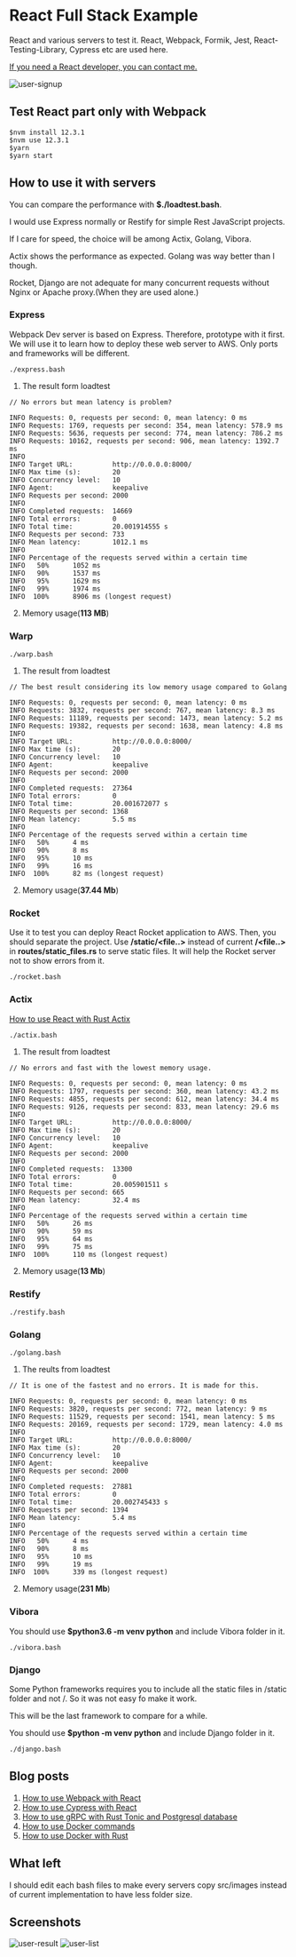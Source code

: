 [How to use React with Rust Actix]: https://www.steadylearner.com/blog/read/How-to-use-React-with-Rust-Actix
[How to use Docker commands]: https://www.steadylearner.com/blog/read/How-to-use-Docker-commands
[How to use Docker with Rust]: https://www.steadylearner.com/blog/read/How-to-use-Docker-with-Rust

# React Full Stack Example

React and various servers to test it. React, Webpack, Formik, Jest, React-Testing-Library, Cypress etc are used here.

[If you need a React developer, you can contact me.](https://www.linkedin.com/in/steady-learner-3151b7164/)

![user-signup](/src/images/screenshot/user-signup.png)

## Test React part only with Webpack

```console
$nvm install 12.3.1
$nvm use 12.3.1
$yarn
$yarn start
```

## How to use it with servers

You can compare the performance with **$./loadtest.bash**.

I would use Express normally or Restify for simple Rest JavaScript projects.

If I care for speed, the choice will be among Actix, Golang, Vibora. 

Actix shows the performance as expected. Golang was way better than I though.

Rocket, Django are not adequate for many concurrent requests without Nginx or Apache proxy.(When they are used alone.)

### Express

Webpack Dev server is based on Express. Therefore, prototype with it first. We will use it to learn how to deploy these web server to AWS. Only ports and frameworks will be different.

```console
./express.bash
```

1. The result form loadtest 

```console
// No errors but mean latency is problem?

INFO Requests: 0, requests per second: 0, mean latency: 0 ms
INFO Requests: 1769, requests per second: 354, mean latency: 578.9 ms
INFO Requests: 5636, requests per second: 774, mean latency: 786.2 ms
INFO Requests: 10162, requests per second: 906, mean latency: 1392.7 ms
INFO 
INFO Target URL:          http://0.0.0.0:8000/
INFO Max time (s):        20
INFO Concurrency level:   10
INFO Agent:               keepalive
INFO Requests per second: 2000
INFO 
INFO Completed requests:  14669
INFO Total errors:        0
INFO Total time:          20.001914555 s
INFO Requests per second: 733
INFO Mean latency:        1012.1 ms
INFO 
INFO Percentage of the requests served within a certain time
INFO   50%      1052 ms
INFO   90%      1537 ms
INFO   95%      1629 ms
INFO   99%      1974 ms
INFO  100%      8906 ms (longest request)
```

2. Memory usage(**113 MB**)

### Warp

```console
./warp.bash
```

1. The result from loadtest

```console
// The best result considering its low memory usage compared to Golang

INFO Requests: 0, requests per second: 0, mean latency: 0 ms
INFO Requests: 3832, requests per second: 767, mean latency: 8.3 ms
INFO Requests: 11189, requests per second: 1473, mean latency: 5.2 ms
INFO Requests: 19382, requests per second: 1638, mean latency: 4.8 ms
INFO
INFO Target URL:          http://0.0.0.0:8000/
INFO Max time (s):        20
INFO Concurrency level:   10
INFO Agent:               keepalive
INFO Requests per second: 2000
INFO
INFO Completed requests:  27364
INFO Total errors:        0
INFO Total time:          20.001672077 s
INFO Requests per second: 1368
INFO Mean latency:        5.5 ms
INFO
INFO Percentage of the requests served within a certain time
INFO   50%      4 ms
INFO   90%      8 ms
INFO   95%      10 ms
INFO   99%      16 ms
INFO  100%      82 ms (longest request)
```

2. Memory usage(**37.44 Mb**)

### Rocket

Use it to test you can deploy React Rocket application to AWS. Then, you should separate the project. Use **/static/<file..>** instead of current **/<file..>** in **routes/static_files.rs** to serve static files. It will help the Rocket server not to show errors from it.

```console
./rocket.bash
```

### Actix

[How to use React with Rust Actix]

```console
./actix.bash
```

1. The result from loadtest

```console
// No errors and fast with the lowest memory usage.

INFO Requests: 0, requests per second: 0, mean latency: 0 ms
INFO Requests: 1797, requests per second: 360, mean latency: 43.2 ms
INFO Requests: 4855, requests per second: 612, mean latency: 34.4 ms
INFO Requests: 9126, requests per second: 833, mean latency: 29.6 ms
INFO
INFO Target URL:          http://0.0.0.0:8000/
INFO Max time (s):        20
INFO Concurrency level:   10
INFO Agent:               keepalive
INFO Requests per second: 2000
INFO
INFO Completed requests:  13300
INFO Total errors:        0
INFO Total time:          20.005901511 s
INFO Requests per second: 665
INFO Mean latency:        32.4 ms
INFO
INFO Percentage of the requests served within a certain time
INFO   50%      26 ms
INFO   90%      59 ms
INFO   95%      64 ms
INFO   99%      75 ms
INFO  100%      110 ms (longest request)
```

2. Memory usage(**13 Mb**)

### Restify

```console
./restify.bash
```

### Golang

```console
./golang.bash
```

1. The reults from loadtest 

```console
// It is one of the fastest and no errors. It is made for this.

INFO Requests: 0, requests per second: 0, mean latency: 0 ms
INFO Requests: 3820, requests per second: 772, mean latency: 9 ms
INFO Requests: 11529, requests per second: 1541, mean latency: 5 ms
INFO Requests: 20169, requests per second: 1729, mean latency: 4.0 ms
INFO 
INFO Target URL:          http://0.0.0.0:8000/
INFO Max time (s):        20
INFO Concurrency level:   10
INFO Agent:               keepalive
INFO Requests per second: 2000
INFO 
INFO Completed requests:  27881
INFO Total errors:        0
INFO Total time:          20.002745433 s
INFO Requests per second: 1394
INFO Mean latency:        5.4 ms
INFO 
INFO Percentage of the requests served within a certain time
INFO   50%      4 ms
INFO   90%      8 ms
INFO   95%      10 ms
INFO   99%      19 ms
INFO  100%      339 ms (longest request)
```

2. Memory usage(**231 Mb**)

### Vibora

You should use **$python3.6 -m venv python** and include Vibora folder in it.

```console
./vibora.bash
```

### Django

Some Python frameworks requires you to include all the static files in /static folder and not /. So it was not easy fo make it work.

This will be the last framework to compare for a while.

You should use **$python -m venv python** and include Django folder in it.

```console
./django.bash
```

## Blog posts

1. [How to use Webpack with React](https://www.steadylearner.com/blog/read/How-to-use-Webpack-with-React)
2. [How to use Cypress with React](https://www.steadylearner.com/blog/read/How-to-use-Cypress-with-React)
3. [How to use gRPC with Rust Tonic and Postgresql database](https://www.steadylearner.com/blog/read/How-to-use-gRPC-with-Rust-Tonic-and-Postgresql-database)
4. [How to use Docker commands]
5. [How to use Docker with Rust]

## What left

I should edit each bash files to make every servers copy src/images instead of current implementation to have less folder size.

## Screenshots

![user-result](/src/images/screenshot/user-result.png)
![user-list](/src/images/screenshot/user-list.png)
